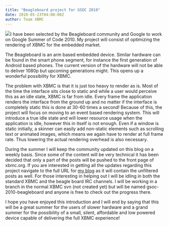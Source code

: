 ```yaml
---
title: "Beagleboard project for GSOC 2010"
date: 2010-05-23T04:00:00Z
author: Team XBMC
---
```


![](/sites/default/files/uploads/beagle-76x101.webp)I have been selected by the Beagleboard community and Google to work on Google Summer of Code 2010. My project will consist of optimizing the rendering of XBMC for the embedded market.

The Beagleboard is an arm based embedded device. Similar hardware can be found in the smart phone segment, for instance the first generation of Android based phones. The current version of the hardware will not be able to deliver 1080p but upcoming generations might. This opens up a wonderful possibility for XBMC.

The problem with XBMC is that it is just too heavy to render as is. Most of the time the interface sits close to static and while a user would perceive this as an idle state, XBMC is far from idle. Every frame the application renders the interface from the ground up and no matter if the interface is completely static this is done at 30-60 times a second! Because of this, the project will focus on moving to an event based rendering system. This will introduce a true idle state and will lower resource usage when the application is idle, however this in itself is not enough. Even if a window is static initially, a skinner can easily add non-static elements such as scrolling text or animated images, which means we again have to render at full frame rate. Thus lowering the actual rendering overhead is also necessary.

During the summer I will keep the community updated on this blog on a weekly basis. Since some of the content will be very technical it has been decided that only a part of the posts will be pushed to the front page of xbmc.org. If you are interested in getting all the updates regarding this project navigate to the full URL for [my blog](/author/topfs2) as it will contain the unfiltered posts as well. For those interesting in helping out I will be idling in both the standard XBMC and the beagle board IRC channels. I will be working in a branch in the normal XBMC svn (not created yet) but will be named gsoc-2010-beagleboard and anyone is free to check out the progress there.

I hope you have enjoyed this introduction and I will end by saying that this will be a great summer for the users of slower hardware and a grand summer for the possibility of a small, silent, affordable and low powered device capable of delivering the full XBMC experience!
